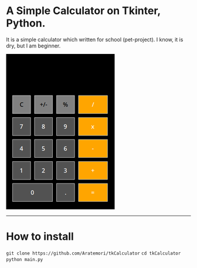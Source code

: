 # A Simple Calculator on Tkinter, Python.

It is a simple calculator which written for school (pet-project). I know, it is dry, but I am beginner.

![image](./calculator.png)

___

# How to install
`git clone https://github.com/Aratemori/tkCalculator`
`cd tkCalculator`
`python main.py`

